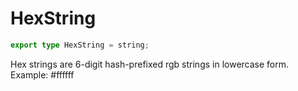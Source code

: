# HexString

```ts
export type HexString = string;
```

Hex strings are 6-digit hash-prefixed rgb strings in lowercase form.
Example: #ffffff
